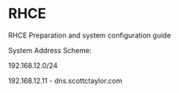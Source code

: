 # RHCE
RHCE Preparation and system configuration guide

System Address Scheme:

192.168.12.0/24

192.168.12.11 - dns.scottctaylor.com
